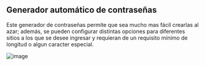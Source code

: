 ## Generador automático de contraseñas ##

Este generador de contraseñas permite que sea mucho mas fácil crearlas al azar; además, se pueden configurar distintas opciones para diferentes sitios a los que se desee ingresar y requieran de un requisito mínimo de longitud o algun caracter especial.</p>

![image](https://rms-api-alpha.dsroma.info/v1/q/x0V-Z8.goal-image)

